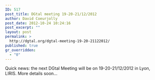 ```yaml
---
ID: 517
post_title: DGtal meeting 19-20-21/12/2012
author: David Coeurjolly
post_date: 2012-10-24 10:24:16
post_excerpt: ""
layout: post
permalink: >
  http://dgtal.org/dgtal-meeting-19-20-21122012/
published: true
gr_overridden:
  - "0"
---
```

Quick news: the next DGtal Meeting will be on 19-20-21/12/2012 in Lyon, LIRIS. More details soon...